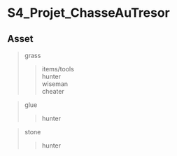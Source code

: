 # S4_Projet_ChasseAuTresor

## Asset
>grass
>>items/tools<br>
>>hunter<br>
>>wiseman<br>
>>cheater<br>


>glue
>>hunter<br>


>stone
>>hunter<br>
